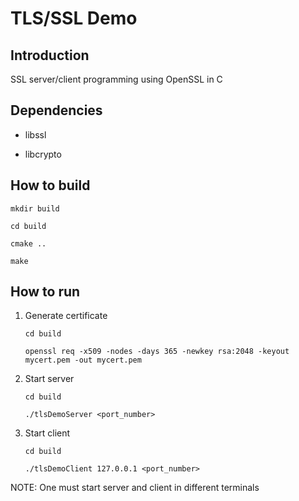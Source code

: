 # TLS/SSL Demo

## Introduction

SSL server/client programming using OpenSSL in C



## Dependencies

- libssl

- libcrypto

  

## How to build

`mkdir build`

`cd build`

`cmake ..`

`make`



## How to run

1. Generate certificate

   `cd build`  

   `openssl req -x509 -nodes -days 365 -newkey rsa:2048 -keyout mycert.pem -out mycert.pem`

2. Start server 

   `cd build`

   `./tlsDemoServer <port_number>`

3. Start client

    `cd build`

    `./tlsDemoClient 127.0.0.1 <port_number>`

NOTE: One must start server and client in different terminals